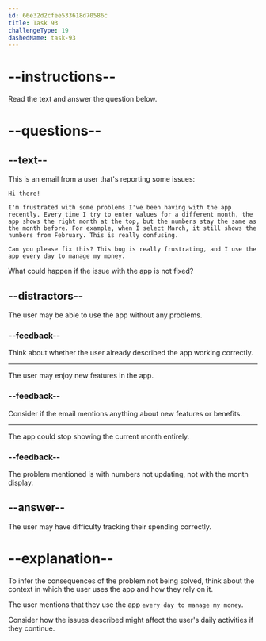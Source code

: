 ```yaml
---
id: 66e32d2cfee533618d70586c
title: Task 93
challengeType: 19
dashedName: task-93
---
```


<!--READING-->

# --instructions--

Read the text and answer the question below.

# --questions--

## --text--

This is an email from a user that's reporting some issues:

`Hi there!`

`I'm frustrated with some problems I've been having with the app recently. Every time I try to enter values for a different month, the app shows the right month at the top, but the numbers stay the same as the month before. For example, when I select March, it still shows the numbers from February. This is really confusing.`

`Can you please fix this? This bug is really frustrating, and I use the app every day to manage my money.`

What could happen if the issue with the app is not fixed?

## --distractors--

The user may be able to use the app without any problems.

### --feedback--

Think about whether the user already described the app working correctly.

---

The user may enjoy new features in the app.

### --feedback--

Consider if the email mentions anything about new features or benefits.

---

The app could stop showing the current month entirely.

### --feedback--

The problem mentioned is with numbers not updating, not with the month display.

## --answer--

The user may have difficulty tracking their spending correctly.

# --explanation--

To infer the consequences of the problem not being solved, think about the context in which the user uses the app and how they rely on it. 

The user mentions that they use the app `every day to manage my money`. 

Consider how the issues described might affect the user's daily activities if they continue.

